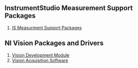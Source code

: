## InstrumentStudio Measurement Support Packages
1. [IS Measurment Support Packages](https://github.com/ni/measurement-plugin-labview/releases/tag/v2.0.0.1)
## NI Vision Packages and Drivers
1. [Vision Development Module](https://www.ni.com/en/support/downloads/software-products/download.vision-development-module.html#477810)
2. [Vision Acquisition Software](https://www.ni.com/en/support/downloads/drivers/download.vision-acquisition-software.html#477251)